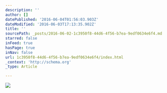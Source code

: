 ```yaml
---
description: ''
author: []
datePublished: '2016-06-04T01:56:03.903Z'
dateModified: '2016-06-03T17:13:35.902Z'
title: ''
sourcePath: _posts/2016-06-02-1c3950f8-44d6-4f56-b7ea-9edf0634e6f4.md
starred: false
inFeed: true
hasPage: true
inNav: false
url: 1c3950f8-44d6-4f56-b7ea-9edf0634e6f4/index.html
_context: 'http://schema.org'
_type: Article

---
```

![](https://the-grid-user-content.s3-us-west-2.amazonaws.com/8e90fdf7-1dfa-4b88-8e89-12f1b146e0f6.jpg)